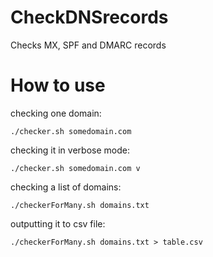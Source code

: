 # CheckDNSrecords
Checks MX, SPF and DMARC records

# How to use
checking one domain:
```
./checker.sh somedomain.com
```
checking it in verbose mode:
```
./checker.sh somedomain.com v
```
checking a list of domains:
```
./checkerForMany.sh domains.txt
```
outputting it to csv file:
```
./checkerForMany.sh domains.txt > table.csv
```

